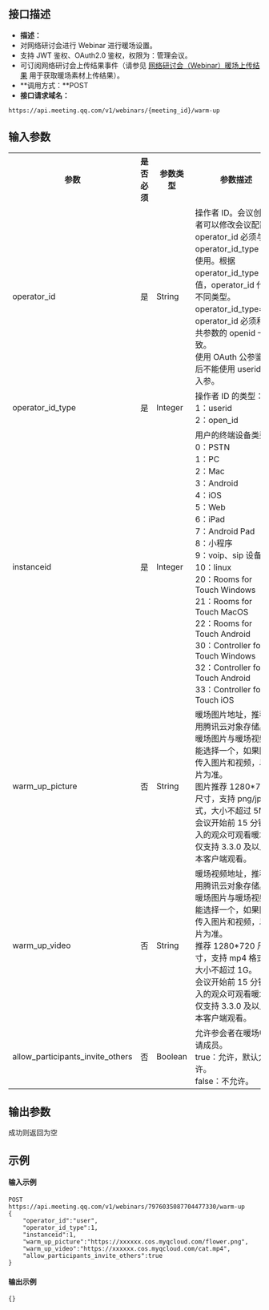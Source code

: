 ## 接口描述
- **描述：**
 - 对网络研讨会进行 Webinar 进行暖场设置。
 - 支持 JWT 鉴权、OAuth2.0 鉴权，权限为：管理会议。
 - 可订阅网络研讨会上传结果事件（请参见 [网络研讨会（Webinar）暖场上传结果](https://cloud.tencent.com/document/product/1095/79826) 用于获取暖场素材上传结果）。
- **调用方式：**POST
- **接口请求域名：**
```plaintext
https://api.meeting.qq.com/v1/webinars/{meeting_id}/warm-up
```

## 输入参数
<table>
   <tr>
      <th width="20%" >参数</td>
      <th width="20%" >是否必须</td>
      <th width="20%" >参数类型</td>
      <th width="40%" >参数描述</td>
   </tr>
   <tr>
      <td>operator_id	</td>
      <td>是</td>
      <td>String</td>
      <td>操作者 ID。会议创建者可以修改会议配置。
<br>operator_id 必须与 operator_id_type 配合使用。根据 operator_id_type 的值，operator_id 代表不同类型。
<br>operator_id_type=2，operator_id 必须和公共参数的 openid 一致。
<br>使用 OAuth 公参鉴权后不能使用 userid 为入参。</td>
   </tr>
   <tr>
      <td>operator_id_type</td>
      <td>是</td>
      <td>Integer</td>
      <td>操作者 ID 的类型：<br>1：userid<br>2：open_id</td>
   </tr>
   <tr>
      <td>instanceid</td>
      <td>是</td>
      <td>Integer</td>
      <td>用户的终端设备类型：<br>0：PSTN<br>1：PC<br>2：Mac<br>3：Android<br>4：iOS<br>5：Web<br>6：iPad<br>7：Android Pad<br>8：小程序<br>9：voip、sip 设备<br>10：linux<br>20：Rooms for Touch Windows<br>21：Rooms for Touch MacOS<br>22：Rooms for Touch Android<br>30：Controller for Touch Windows<br>32：Controller for Touch Android<br>33：Controller for Touch iOS</td>
   </tr>
   <tr>
      <td>warm_up_picture</td>
      <td>否</td>
      <td>String</td>
      <td>暖场图片地址，推荐使用腾讯云对象存储。
<br>暖场图片与暖场视频只能选择一个，如果同时传入图片和视频，以图片为准。
<br>图片推荐 1280*720 尺寸，支持 png/jpg 格式，大小不超过 5M。
<br>会议开始前 15 分钟进入的观众可观看暖场，仅支持 3.3.0 及以上版本客户端观看。</td>
   </tr>
   <tr>
      <td>warm_up_video</td>
      <td>否</td>
      <td>String</td>
      <td>暖场视频地址，推荐使用腾讯云对象存储。
<br>暖场图片与暖场视频只能选择一个，如果同时传入图片和视频，以图片为准。
<br>推荐 1280*720 尺寸，支持 mp4 格式，大小不超过 1G。
<br>会议开始前 15 分钟进入的观众可观看暖场，仅支持 3.3.0 及以上版本客户端观看。</td>
   </tr>
   <tr>
      <td>allow_participants_invite_others</td>
      <td>否</td>
      <td>Boolean</td>
      <td>	允许参会者在暖场中邀请成员。<br>true：允许，默认允许。<br>false：不允许。</td>
   </tr>
</table>

## 输出参数
成功则返回为空


## 示例
#### 输入示例
```plaintext
POST
https://api.meeting.qq.com/v1/webinars/7976035087704477330/warm-up
{
    "operator_id":"user",
    "operator_id_type":1,
    "instanceid":1,
    "warm_up_picture":"https://xxxxxx.cos.myqcloud.com/flower.png",
    "warm_up_video":"https://xxxxxx.cos.myqcloud.com/cat.mp4",
    "allow_participants_invite_others":true
}
```

#### 输出示例
```plaintext
{}
```
